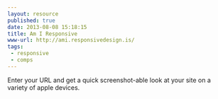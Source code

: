 ```yaml
---
layout: resource
published: true
date: 2013-08-08 15:18:15
title: Am I Responsive
www-url: http://ami.responsivedesign.is/ 
tags: 
 - responsive
 - comps
---
```


Enter your URL and get a quick screenshot-able look at your site on a variety of apple devices.